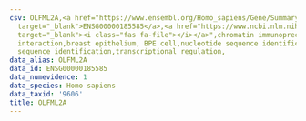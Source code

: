 ```yaml
---
csv: OLFML2A,<a href="https://www.ensembl.org/Homo_sapiens/Gene/Summary?db=core;g=ENSG00000185585"
  target="_blank">ENSG00000185585</a>,<a href="https://www.ncbi.nlm.nih.gov/pubmed/22863008"
  target="_blank"><i class="fas fa-file"></i></a>",chromatin immunoprecipitation assay,direct
  interaction,breast epithelium, BPE cell,nucleotide sequence identification,nucleotide
  sequence identification,transcriptional regulation,
data_alias: OLFML2A
data_id: ENSG00000185585
data_numevidence: 1
data_species: Homo sapiens
data_taxid: '9606'
title: OLFML2A
---
```

